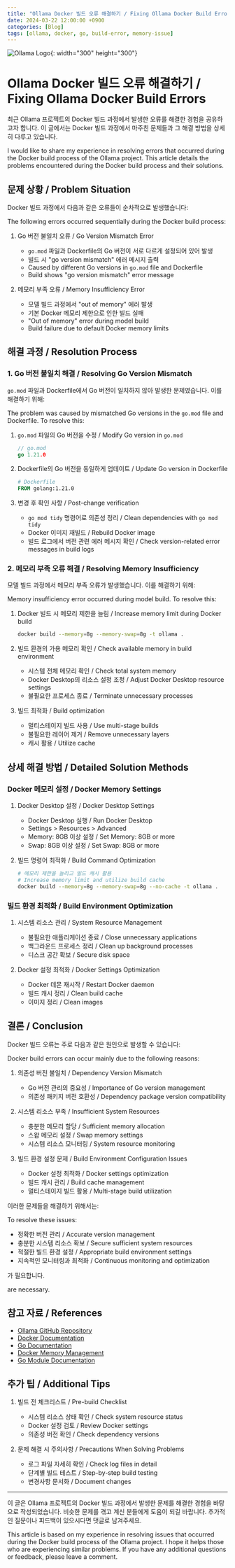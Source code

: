 ```yaml
---
title: "Ollama Docker 빌드 오류 해결하기 / Fixing Ollama Docker Build Errors"
date: 2024-03-22 12:00:00 +0900
categories: [Blog]
tags: [ollama, docker, go, build-error, memory-issue]
---
```


![Ollama Logo](https://ollama.ai/public/ollama.png){: width="300" height="300"}

# Ollama Docker 빌드 오류 해결하기 / Fixing Ollama Docker Build Errors

최근 Ollama 프로젝트의 Docker 빌드 과정에서 발생한 오류를 해결한 경험을 공유하고자 합니다. 이 글에서는 Docker 빌드 과정에서 마주친 문제들과 그 해결 방법을 상세히 다루고 있습니다.

I would like to share my experience in resolving errors that occurred during the Docker build process of the Ollama project. This article details the problems encountered during the Docker build process and their solutions.

## 문제 상황 / Problem Situation

Docker 빌드 과정에서 다음과 같은 오류들이 순차적으로 발생했습니다:

The following errors occurred sequentially during the Docker build process:

1. Go 버전 불일치 오류 / Go Version Mismatch Error
   - `go.mod` 파일과 Dockerfile의 Go 버전이 서로 다르게 설정되어 있어 발생
   - 빌드 시 "go version mismatch" 에러 메시지 출력
   - Caused by different Go versions in `go.mod` file and Dockerfile
   - Build shows "go version mismatch" error message

2. 메모리 부족 오류 / Memory Insufficiency Error
   - 모델 빌드 과정에서 "out of memory" 에러 발생
   - 기본 Docker 메모리 제한으로 인한 빌드 실패
   - "Out of memory" error during model build
   - Build failure due to default Docker memory limits

## 해결 과정 / Resolution Process

### 1. Go 버전 불일치 해결 / Resolving Go Version Mismatch

`go.mod` 파일과 Dockerfile에서 Go 버전이 일치하지 않아 발생한 문제였습니다. 이를 해결하기 위해:

The problem was caused by mismatched Go versions in the `go.mod` file and Dockerfile. To resolve this:

1. `go.mod` 파일의 Go 버전을 수정 / Modify Go version in `go.mod`
   ```go
   // go.mod
   go 1.21.0
   ```

2. Dockerfile의 Go 버전을 동일하게 업데이트 / Update Go version in Dockerfile
   ```dockerfile
   # Dockerfile
   FROM golang:1.21.0
   ```

3. 변경 후 확인 사항 / Post-change verification
   - `go mod tidy` 명령어로 의존성 정리 / Clean dependencies with `go mod tidy`
   - Docker 이미지 재빌드 / Rebuild Docker image
   - 빌드 로그에서 버전 관련 에러 메시지 확인 / Check version-related error messages in build logs

### 2. 메모리 부족 오류 해결 / Resolving Memory Insufficiency

모델 빌드 과정에서 메모리 부족 오류가 발생했습니다. 이를 해결하기 위해:

Memory insufficiency error occurred during model build. To resolve this:

1. Docker 빌드 시 메모리 제한을 늘림 / Increase memory limit during Docker build
   ```bash
   docker build --memory=8g --memory-swap=8g -t ollama .
   ```

2. 빌드 환경의 가용 메모리 확인 / Check available memory in build environment
   - 시스템 전체 메모리 확인 / Check total system memory
   - Docker Desktop의 리소스 설정 조정 / Adjust Docker Desktop resource settings
   - 불필요한 프로세스 종료 / Terminate unnecessary processes

3. 빌드 최적화 / Build optimization
   - 멀티스테이지 빌드 사용 / Use multi-stage builds
   - 불필요한 레이어 제거 / Remove unnecessary layers
   - 캐시 활용 / Utilize cache

## 상세 해결 방법 / Detailed Solution Methods

### Docker 메모리 설정 / Docker Memory Settings

1. Docker Desktop 설정 / Docker Desktop Settings
   - Docker Desktop 실행 / Run Docker Desktop
   - Settings > Resources > Advanced
   - Memory: 8GB 이상 설정 / Set Memory: 8GB or more
   - Swap: 8GB 이상 설정 / Set Swap: 8GB or more

2. 빌드 명령어 최적화 / Build Command Optimization
   ```bash
   # 메모리 제한을 늘리고 빌드 캐시 활용
   # Increase memory limit and utilize build cache
   docker build --memory=8g --memory-swap=8g --no-cache -t ollama .
   ```

### 빌드 환경 최적화 / Build Environment Optimization

1. 시스템 리소스 관리 / System Resource Management
   - 불필요한 애플리케이션 종료 / Close unnecessary applications
   - 백그라운드 프로세스 정리 / Clean up background processes
   - 디스크 공간 확보 / Secure disk space

2. Docker 설정 최적화 / Docker Settings Optimization
   - Docker 데몬 재시작 / Restart Docker daemon
   - 빌드 캐시 정리 / Clean build cache
   - 이미지 정리 / Clean images

## 결론 / Conclusion

Docker 빌드 오류는 주로 다음과 같은 원인으로 발생할 수 있습니다:

Docker build errors can occur mainly due to the following reasons:

1. 의존성 버전 불일치 / Dependency Version Mismatch
   - Go 버전 관리의 중요성 / Importance of Go version management
   - 의존성 패키지 버전 호환성 / Dependency package version compatibility

2. 시스템 리소스 부족 / Insufficient System Resources
   - 충분한 메모리 할당 / Sufficient memory allocation
   - 스왑 메모리 설정 / Swap memory settings
   - 시스템 리소스 모니터링 / System resource monitoring

3. 빌드 환경 설정 문제 / Build Environment Configuration Issues
   - Docker 설정 최적화 / Docker settings optimization
   - 빌드 캐시 관리 / Build cache management
   - 멀티스테이지 빌드 활용 / Multi-stage build utilization

이러한 문제들을 해결하기 위해서는:

To resolve these issues:

- 정확한 버전 관리 / Accurate version management
- 충분한 시스템 리소스 확보 / Secure sufficient system resources
- 적절한 빌드 환경 설정 / Appropriate build environment settings
- 지속적인 모니터링과 최적화 / Continuous monitoring and optimization

가 필요합니다.

are necessary.

## 참고 자료 / References

- [Ollama GitHub Repository](https://github.com/ollama/ollama)
- [Docker Documentation](https://docs.docker.com/)
- [Go Documentation](https://golang.org/doc/)
- [Docker Memory Management](https://docs.docker.com/config/containers/resource_constraints/)
- [Go Module Documentation](https://go.dev/doc/modules/gomod-ref)

## 추가 팁 / Additional Tips

1. 빌드 전 체크리스트 / Pre-build Checklist
   - 시스템 리소스 상태 확인 / Check system resource status
   - Docker 설정 검토 / Review Docker settings
   - 의존성 버전 확인 / Check dependency versions

2. 문제 해결 시 주의사항 / Precautions When Solving Problems
   - 로그 파일 자세히 확인 / Check log files in detail
   - 단계별 빌드 테스트 / Step-by-step build testing
   - 변경사항 문서화 / Document changes

---

이 글은 Ollama 프로젝트의 Docker 빌드 과정에서 발생한 문제를 해결한 경험을 바탕으로 작성되었습니다. 비슷한 문제를 겪고 계신 분들에게 도움이 되길 바랍니다. 추가적인 질문이나 피드백이 있으시다면 댓글로 남겨주세요.

This article is based on my experience in resolving issues that occurred during the Docker build process of the Ollama project. I hope it helps those who are experiencing similar problems. If you have any additional questions or feedback, please leave a comment. 